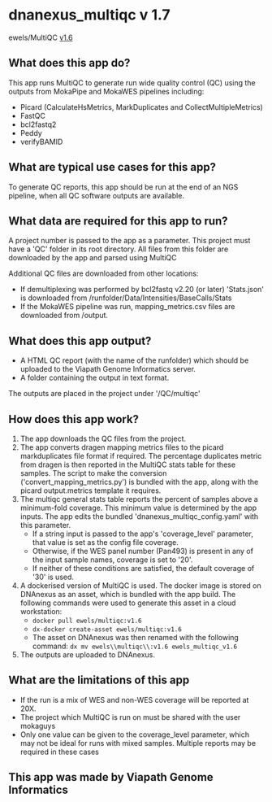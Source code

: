 # dnanexus_multiqc v 1.7
ewels/MultiQC [v1.6](https://github.com/ewels/MultiQC/)

## What does this app do?
This app runs MultiQC to generate run wide quality control (QC) using the outputs from MokaPipe and MokaWES pipelines including:
* Picard (CalculateHsMetrics, MarkDuplicates and CollectMultipleMetrics)
* FastQC 
* bcl2fastq2
* Peddy
* verifyBAMID

## What are typical use cases for this app?
To generate QC reports, this app should be run at the end of an NGS pipeline, when all QC software outputs are available.

## What data are required for this app to run?
A project number is passed to the app as a parameter. This project must have a 'QC' folder in its root directory. All files from this folder are downloaded by the app and parsed using MultiQC

Additional QC files are downloaded from other locations:
* If demultiplexing was performed by bcl2fastq v2.20 (or later) 'Stats.json' is downloaded from  /runfolder/Data/Intensities/BaseCalls/Stats 
* If the MokaWES pipeline was run, mapping_metrics.csv files are downloaded from /output.

## What does this app output?
* A HTML QC report (with the name of the runfolder) which should be uploaded to the Viapath Genome Informatics server.
* A folder containing the output in text format.

The outputs are placed in the project under '/QC/multiqc'

## How does this app work?
1. The app downloads the QC files from the project.
2. The app converts dragen mapping metrics files to the picard markduplicates file format if required. The percentage duplicates metric from dragen is then reported in the MultiQC stats table for these samples. The script to make the conversion ('convert_mapping_metrics.py') is bundled with the app, along with the picard output.metrics template it requires.
3. The multiqc general stats table reports the percent of samples above a minimum-fold coverage. This minimum value is determined by the app inputs. The app edits the bundled 'dnanexus_multiqc_config.yaml' with this parameter.
    * If a string input is passed to the app's 'coverage_level' parameter, that value is set as the config file coverage.
    * Otherwise, if the WES panel number (Pan493) is present in any of the input sample names, coverage is set to '20'.
    * If neither of these conditions are satisfied, the default coverage of '30' is used.
4. A dockerised version of MultiQC is used. The docker image is stored on DNAnexus as an asset, which is bundled with the app build. The following commands were used to generate this asset in a cloud workstation:
    * `docker pull ewels/multiqc:v1.6`
    * `dx-docker create-asset ewels/multiqc:v1.6`
    * The asset on DNAnexus was then renamed with the following command: `dx mv ewels\\multiqc\\:v1.6 ewels_multiqc_v1.6`
5. The outputs are uploaded to DNAnexus.

## What are the limitations of this app
* If the run is a mix of WES and non-WES coverage will be reported at 20X.
* The project which MultiQC is run on must be shared with the user mokaguys
* Only one value can be given to the coverage_level parameter, which may not be ideal for runs with mixed samples. Multiple reports may be required in these cases

## This app was made by Viapath Genome Informatics 
